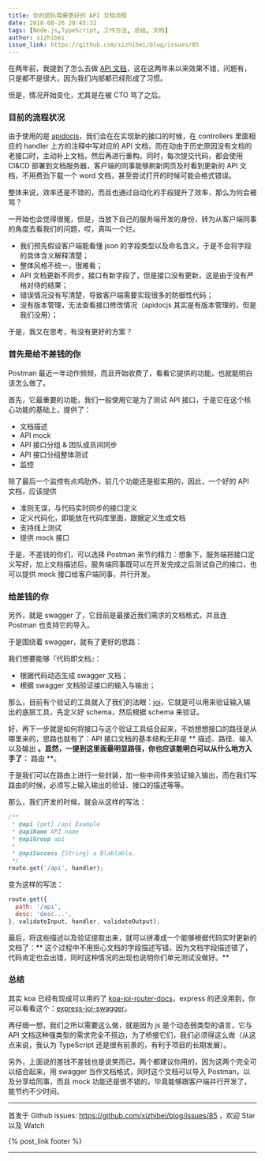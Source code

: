 ```yaml
---
title: 你的团队需要更好的 API 文档流程
date: 2018-08-26 20:43:22
tags: [Node.js,TypeScript, 工作方法, 总结, 文档]
author: xizhibei
issue_link: https://github.com/xizhibei/blog/issues/85
---
```

<!-- en_title: better-apidoc-process-for-your-team -->

在两年前，我提到了怎么去做 [API 文档](https://github.com/xizhibei/blog/issues/18)，这在这两年来以来效果不错，问题有，只是都不是很大，因为我们内部都已经形成了习惯。

但是，情况开始变化，尤其是在被 CTO 骂了之后。

<!-- more -->

### 目前的流程状况
由于使用的是 [apidocjs](http://apidocjs.com/)，我们会在在实现新的接口的时候，在 controllers 里面相应的 handler 上方的注释中写对应的 API 文档，而在动由于历史原因没有文档的老接口时，主动补上文档，然后再进行重构。同时，每次提交代码，都会使用 CI&CD 部署到文档服务器，客户端的同事能够刷新网页及时看到更新的 API 文档，不用费劲下载一个 word 文档，甚至尝试打开的时候可能会格式错误。

整体来说，效率还是不错的，而且也通过自动化的手段提升了效率，那么为何会被骂？

一开始也会觉得很冤，但是，当放下自己的服务端开发的身份，转为从客户端同事的角度去看我们的问题，哎，真叫一个烂。

- 我们预先假设客户端能看懂 json 的字段类型以及命名含义，于是不会将字段的具体含义解释清楚；
- 整体风格不统一，很难看；
- API 文档更新不同步，接口有新字段了，但是接口没有更新，这是由于没有严格对待的结果；
- 错误情况没有写清楚，导致客户端需要实现很多的防御性代码；
- 没有版本管理，无法查看接口修改情况（apidocjs 其实是有版本管理的，但是我们没用）；

于是，我又在思考，有没有更好的方案？

### 首先是给不差钱的你
Postman 最近一年动作频频，而且开始收费了，看看它提供的功能，也就能明白该怎么做了。

首先，它最重要的功能，我们一般使用它是为了测试 API 接口，于是它在这个核心功能的基础上，提供了：

- 文档描述
- API mock
- API 接口分组 & 团队成员间同步
- API 接口分组整体测试
- 监控

除了最后一个监控有点鸡肋外，前几个功能还是挺实用的，因此，一个好的 API 文档，应该提供

- 准则无误，与代码实时同步的接口定义
- 定义代码化，即能放在代码库里面，跟据定义生成文档
- 支持线上测试
- 提供 mock 接口

于是，不差钱的你们，可以选择 Postman 来节约精力：想象下，服务端把接口定义写好，加上文档描述后，服务端同事既可以在开发完成之后测试自己的接口，也可以提供 mock 接口给客户端同事，并行开发。

### 给差钱的你
另外，就是 swagger 了，它目前是最接近我们需求的文档格式，并且连 Postman 也支持它的导入。

于是围绕着 swagger，就有了更好的思路：

我们想要能够『代码即文档』：

- 根据代码动态生成 swagger 文档；
- 根据 swagger 文档验证接口的输入与输出；

那么，目前有个验证的工具就入了我们的法眼：[joi](https://github.com/hapijs/joi)，它就是可以用来验证输入输出的底层工具，先定义好 schema，然后根据 schema 来验证。

好，再下一步就是如何将接口与这个验证工具结合起来，不妨想想接口的路径是从哪里来的，思路也就有了：API 接口文档的基本结构无非是 ** 描述、路径、输入以及输出 **。显然，一提到这里面最明显路径，你也应该能明白可以从什么地方入手了：** 路由 **。

于是我们可以在路由上进行一些封装，加一些中间件来验证输入输出，而在我们写路由的时候，必须写上输入输出的验证、接口的描述等等。  

那么，我们开发的时候，就会从这样的写法：
```js
/**
 * @api {get} /api Example
 * @apiName API name
 * @apiGroup api
 *
 * @apiSuccess {String} a Blablabla.
 */
route.get('/api', handler);
```

变为这样的写法：
```js
route.get({
  path: '/api',
  desc: 'desc...',
}, validateInput, handler, validateOutput);
```

最后，将这些描述以及验证提取出来，就可以拼凑成一个能够根据代码实时更新的文档了：** 这个过程中不用担心文档的字段描述写错，因为文档字段描述错了，代码肯定也会出错，同时这种情况的出现也说明你们单元测试没做好。**

### 总结
其实 koa 已经有现成可以用的了 [koa-joi-router-docs](https://github.com/chuyik/koa-joi-router-docs)，express 的还没用到，你可以看看这个：[express-joi-swagger](https://github.com/richardgirges/express-joi-swagger)。

再仔细一想，我们之所以需要这么做，就是因为 js 是个动态弱类型的语言，它与 API 文档这种强类型的需求完全不搭边，为了桥接它们，我们必须得这么做（从这点来说，我认为 TypeScript 还是很有前景的，有利于项目的长期发展）。

另外，上面说的差钱不差钱也是说笑而已，两个都建议你用的，因为这两个完全可以结合起来，用 swagger 当作文档格式，同时这个文档可以导入 Postman，以及分享给同事，而且 mock 功能还是很不错的，毕竟能够跟客户端并行开发了，能节约不少时间。

***
首发于 Github issues: https://github.com/xizhibei/blog/issues/85 ，欢迎 Star 以及 Watch

{% post_link footer %}
***